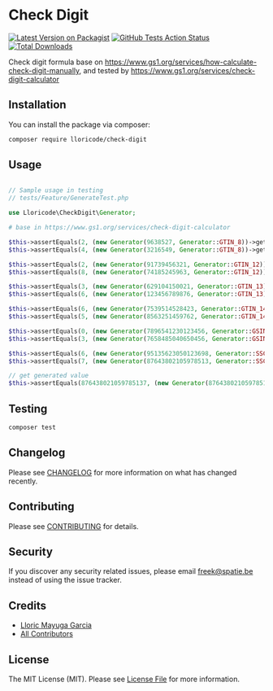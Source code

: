 # Check Digit

[![Latest Version on Packagist](https://img.shields.io/packagist/v/lloricode/check-digit.svg?style=flat-square)](https://packagist.org/packages/lloricode/check-digit)
[![GitHub Tests Action Status](https://github.com/lloricode/check-digit/workflows/Tests/badge.svg)](https://github.com/lloricode/check-digit/actions?query=workflow%3ATests+branch%3Amaster)
[![Total Downloads](https://img.shields.io/packagist/dt/lloricode/check-digit.svg?style=flat-square)](https://packagist.org/packages/lloricode/check-digit)


Check digit formula base on https://www.gs1.org/services/how-calculate-check-digit-manually,
and tested by https://www.gs1.org/services/check-digit-calculator

## Installation

You can install the package via composer:

```bash
composer require lloricode/check-digit
```

## Usage

``` php

// Sample usage in testing
// tests/Feature/GenerateTest.php

use Lloricode\CheckDigit\Generator;

# base in https://www.gs1.org/services/check-digit-calculator

$this->assertEquals(2, (new Generator(9638527, Generator::GTIN_8))->getCheckDigit());
$this->assertEquals(4, (new Generator(3216549, Generator::GTIN_8))->getCheckDigit());

$this->assertEquals(2, (new Generator(91739456321, Generator::GTIN_12))->getCheckDigit());
$this->assertEquals(8, (new Generator(74185245963, Generator::GTIN_12))->getCheckDigit());

$this->assertEquals(3, (new Generator(629104150021, Generator::GTIN_13))->getCheckDigit());
$this->assertEquals(6, (new Generator(123456789876, Generator::GTIN_13))->getCheckDigit());

$this->assertEquals(6, (new Generator(7539514528423, Generator::GTIN_14))->getCheckDigit());
$this->assertEquals(5, (new Generator(8563251459762, Generator::GTIN_14))->getCheckDigit());

$this->assertEquals(0, (new Generator(7896541230123456, Generator::GSIN))->getCheckDigit());
$this->assertEquals(3, (new Generator(7658485040650456, Generator::GSIN))->getCheckDigit());

$this->assertEquals(6, (new Generator(95135623050123698, Generator::SSCC))->getCheckDigit());
$this->assertEquals(7, (new Generator(87643802105978513, Generator::SSCC))->getCheckDigit())

// get generated value
$this->assertEquals(876438021059785137, (new Generator(87643802105978513, Generator::SSCC))->getValue());
```

## Testing

``` bash
composer test
```

## Changelog

Please see [CHANGELOG](CHANGELOG.md) for more information on what has changed recently.

## Contributing

Please see [CONTRIBUTING](.github/CONTRIBUTING.md) for details.

## Security

If you discover any security related issues, please email freek@spatie.be instead of using the issue tracker.

## Credits

- [Lloric Mayuga Garcia](https://github.com/lloricode)
- [All Contributors](../../contributors)

## License

The MIT License (MIT). Please see [License File](LICENSE.md) for more information.
